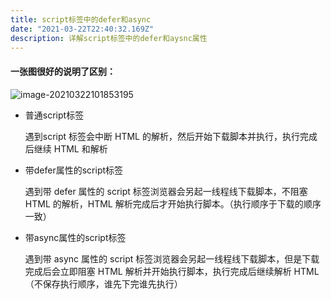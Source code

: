 ```yaml
---
title: script标签中的defer和async
date: "2021-03-22T22:40:32.169Z"
description: 详解script标签中的defer和aysnc属性
---
```


#### 一张图很好的说明了区别：
![image-20210322101853195](https://obs-1d2f.oss-cn-hangzhou.aliyuncs.com/images/image-20210322101853195.png)

- 普通script标签

  遇到script 标签会中断 HTML 的解析，然后开始下载脚本并执行，执行完成后继续 HTML 和解析

- 带defer属性的script标签 

  遇到带 defer 属性的 script 标签浏览器会另起一线程线下载脚本，不阻塞 HTML 的解析，HTML 解析完成后才开始执行脚本。（执行顺序于下载的顺序一致）

- 带async属性的script标签

  遇到带 async 属性的 script 标签浏览器会另起一线程线下载脚本，但是下载完成后会立即阻塞 HTML 解析并开始执行脚本，执行完成后继续解析 HTML（不保存执行顺序，谁先下完谁先执行）
  